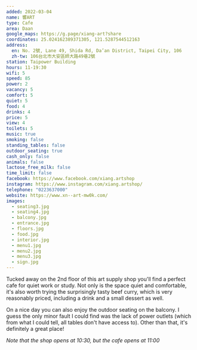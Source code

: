 ```yaml
---
added: 2022-03-04
name: 響ART
type: Cafe
area: Daan
google_maps: https://g.page/xiang-art?share
coordinates: 25.024162389371305, 121.5287544512163
address:
  en: No. 2號, Lane 49, Shida Rd, Da’an District, Taipei City, 106
  zh-tw: 106台北市大安區師大路49巷2號
station: Taipower Building
hours: 11-19:30
wifi: 5
speed: 85
power: 2
vacancy: 5
comfort: 5
quiet: 5
food: 4
drinks: 4
price: 5
view: 4
toilets: 5
music: true
smoking: false
standing_tables: false
outdoor_seating: true
cash_only: false
animals: false
lactose_free_milk: false
time_limit: false
facebook: https://www.facebook.com/xiang.artshop
instagram: https://www.instagram.com/xiang.artshop/
telephone: "0223637000"
website: https://www.xn--art-mw0k.com/
images:
  - seating3.jpg
  - seating4.jpg
  - balcony.jpg
  - entrance.jpg
  - floors.jpg
  - food.jpg
  - interior.jpg
  - menu1.jpg
  - menu2.jpg
  - menu3.jpg
  - sign.jpg
---
```


Tucked away on the 2nd floor of this art supply shop you'll find a perfect cafe for quiet work or study. Not only is the space quiet and comfortable, it's also worth trying the surprisingly tasty beef curry, which is very reasonably priced, including a drink and a small dessert as well.

On a nice day you can also enjoy the outdoor seating on the balcony. I guess the only minor fault I could find was the lack of power outlets (which from what I could tell, all tables don't have access to). Other than that, it's definitely a great place!

*Note that the shop opens at 10:30, but the cafe opens at 11:00*